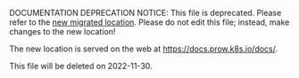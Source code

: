 DOCUMENTATION DEPRECATION NOTICE: This file is deprecated. Please refer to the
[new migrated
location](https://docs.prow.k8s.io/docs/overview/).
Please do not edit this file; instead, make changes to the new location!

The new location is served on the web at
https://docs.prow.k8s.io/docs/.

This file will be deleted on 2022-11-30.

